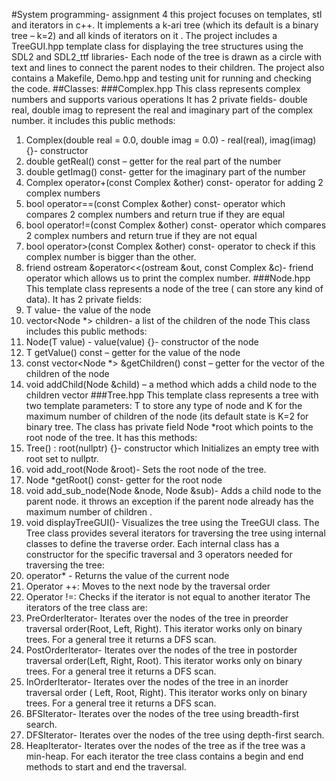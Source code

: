 #System programming- assignment 4
this project focuses on templates, stl and iterators in c++.
It implements a k-ari tree (which its default is a binary tree – k=2)  and all kinds of iterators on it .
The project includes a TreeGUI.hpp template class for displaying the tree structures using the SDL2 and SDL2_ttf libraries- Each node of the tree is drawn as a circle with text and lines to connect the parent nodes to their children.
The project also contains a Makefile, Demo.hpp and testing unit for running and checking the code. 
##Classes:
###Complex.hpp
This class represents complex numbers and supports various operations
It has 2 private fields- double real, double imag to represent the real and imaginary part of the complex number.
it includes this public methods:
1.	Complex(double real = 0.0, double imag = 0.0) - real(real), imag(imag) {}- constructor
2.	double getReal() const – getter for the real part of the number
3.	double getImag() const- getter for the imaginary part of the number
4.	Complex operator+(const Complex &other) const- operator for adding 2 complex numbers
5.	bool operator==(const Complex &other) const- operator which compares 2 complex numbers and return true if they are equal
6.	bool operator!=(const Complex &other) const- operator which compares 2 complex numbers and return true if they are not equal
7.	bool operator>(const Complex &other) const- operator to check if this complex number is bigger than the other.
8.	friend ostream &operator<<(ostream &out, const Complex &c)- friend operator which allows us to print the complex number.
###Node.hpp
This template class represents a node of the tree ( can store any kind of data). 
It has 2 private fields:
1.	T value- the value of the node
2.	vector<Node<T> *> children- a list of the children of the node
This class includes this public methods:
1.	Node(T value) - value(value) {}- constructor of the node
2.	T getValue() const – getter for the value of the node
3.	const vector<Node<T> *> &getChildren() const – getter for the vector of the children of the node
4.	void addChild(Node<T> &child) – a method which adds a child node to the children vector
###Tree.hpp
This template class represents a tree with two template parameters: T to store any type of node and K for the maximum number of children of the node (its default state is K=2 for binary tree.
The class has private field Node<T> *root which points to the root node of the tree.
It has this methods:
1.	Tree() : root(nullptr) {}- constructor which Initializes an empty tree with root set to nullptr.
2.	void add_root(Node<T> &root)-  Sets the root node of the tree.
3.	Node<T> *getRoot() const- getter for the root node
4.	void add_sub_node(Node<T> &node, Node<T> &sub)- Adds a child node to the parent node.
it throws an exception if the parent node already has the maximum number of children .
5.	void displayTreeGUI()- Visualizes the tree using the TreeGUI class.
The Tree class provides several iterators for traversing the tree using internal classes to define the traverse order.
Each internal class has a constructor for the specific traversal and 3 operators needed for traversing the tree:
1.	operator* -  Returns the value of the current node
2.	Operator ++: Moves to the next node by the traversal order
3.	Operator !=: Checks if the iterator is not equal to another iterator 
The iterators of the tree class are:
1.	PreOrderIterator- Iterates over the nodes of the tree in preorder traversal order(Root, Left, Right). This iterator works only on binary trees. For a general tree it returns a DFS scan.
2.	PostOrderIterator- Iterates over the nodes of the tree in postorder traversal order(Left, Right, Root). This iterator works only on binary trees. For a general tree it returns a DFS scan.
3.	InOrderIterator- Iterates over the nodes of the tree in an inorder traversal order ( Left, Root, Right). This iterator works only on binary trees. For a general tree it returns a DFS scan.
4.	BFSIterator- Iterates over the nodes of the tree using breadth-first search.
5.	DFSIterator- Iterates over the nodes of the tree using depth-first search.
6.	HeapIterator- Iterates over the nodes of the tree as if the tree was a min-heap. 
For each iterator the tree class contains a begin and end methods to start and end the traversal.





